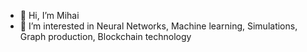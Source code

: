 - 👋 Hi, I’m Mihai
- 👀 I’m interested in Neural Networks, Machine learning, Simulations, Graph production, Blockchain technology
